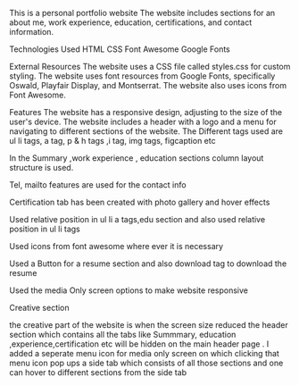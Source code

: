 This is a personal portfolio website The website includes sections for an about me, work experience, education, certifications, and contact information.

Technologies Used
HTML
CSS
Font Awesome
Google Fonts

External Resources
The website uses a CSS file called styles.css for custom styling.
The website uses font resources from Google Fonts, specifically Oswald, Playfair Display, and Montserrat.
The website also uses icons from Font Awesome.

Features
The website has a responsive design, adjusting to the size of the user's device.
The website includes a header with a logo and a menu for navigating to different sections of the website.
The Different tags used are  ul li tags, a tag, p & h tags ,i tag, img tags, figcaption etc

In the  Summary ,work experience , education sections  column layout structure is used.

Tel, mailto features are used for the contact info

Certification tab has been created with photo gallery and hover effects 

Used relative position  in ul li a tags,edu section and also used relative position in ul li tags

Used icons from font awesome where ever it is necessary

Used a Button for a resume section and also download tag  to download the resume 

Used the media Only screen options to make website responsive

Creative section

 the creative part of the website is when the screen size reduced the header section which contains all the tabs like Summmary, education ,experience,certification etc will be hidden on the main header page . I  added a  seperate menu icon for media only screen on which clicking that menu icon pop ups a side tab  which consists of all those sections and one can hover to different sections from the side tab 


